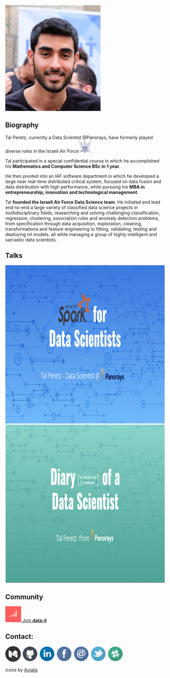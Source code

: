 <img src="./photos/tal_peretz_profile.jpg" width="301" height="334" />

## Biography

Tal Peretz, currently a Data Scientist @Panorays, have formerly played diverse roles in the Israeli Air Force<img src="./icons/IAF.png" width="40" height="40" />. 

Tal participated in a special confidential course in which he accomplished his **Mathematics and Computer Science BSc in 1 year**.

He then pivoted into an IAF software department in which he developed a large near real-time distributed critical system, focused on data fusion and data distribution with high performance, while pursuing his **MBA in entrepreneurship, innovation and technological management**.

Tal **founded the Israeli Air Force Data Science team**. 
He initiated and lead end-to-end a large variety of classified data science projects in multidisciplinary fields, 
researching and solving challenging classification, regression, clustering, association rules and anomaly detection problems, 
from specification through data acquisition, exploration, cleaning, transformations and feature engineering to fitting, validating, testing and deploying ml models. 
all while managing a group of highly intelligent and sarcastic data scientists.

## Talks
[<img src="./photos/spark_for_data_scientists.png" height="500"/>](spark_for_data_scientists/spark_for_data_scientists.md)
[<img src="./photos/diary_of_a_data_scientist.png" height="500"/>](diary_of_a_data_scientist/diary_of_a_data_scientist.md)

## Community
[<img src="./icons/data-il.png" width="50" height="50"/>](https://goo.gl/UCSsrE)[ Join **data-il**](https://goo.gl/UCSsrE) 


## Contact:
[<img src="./icons/medium.png" width="49" height="49"/>](https://medium.com/@talperetz24)
[<img src="./icons/github.png" width="50" height="50"/>](https://github.com/talperetz)
[<img src="./icons/linkedin.png" width="50" height="50"/>](https://www.linkedin.com/in/tal-per/)
[<img src="./icons/facebook.png" width="50" height="50"/>](https://www.facebook.com/talperetz24)
[<img src="./icons/email.png" width="50" height="50"/>](mailto:talperetz24@gmail.com?subject=you%20are%20awesome&body=I%20really%20enjoyed%20your%20talk)
[<img src="./icons/twitter.png" width="50" height="50"/>](https://twitter.com/talperetz24)
[<img src="./icons/slack.png" width="50" height="50"/>](https://goo.gl/UCSsrE)

icons by [Axialis](https://www.iconfinder.com/WillE)